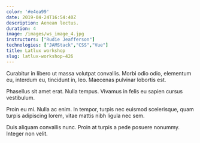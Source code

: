 ```yaml
---
color: '#e4ea99'
date: 2019-04-24T16:54:40Z
description: Aenean lectus.
duration: 4
image: /images/ws_image_4.jpg
instructors: ["Rudie Jeafferson"]
technologies: ["JAMStack","CSS","Vue"]
title: Latlux workshop
slug: latlux-workshop-426
---
```

Curabitur in libero ut massa volutpat convallis. Morbi odio odio, elementum eu, interdum eu, tincidunt in, leo. Maecenas pulvinar lobortis est.

Phasellus sit amet erat. Nulla tempus. Vivamus in felis eu sapien cursus vestibulum.

Proin eu mi. Nulla ac enim. In tempor, turpis nec euismod scelerisque, quam turpis adipiscing lorem, vitae mattis nibh ligula nec sem.

Duis aliquam convallis nunc. Proin at turpis a pede posuere nonummy. Integer non velit.
